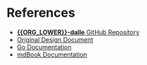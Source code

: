 # References

- [**{{ORG_LOWER}}-dalle** GitHub Repository](https://github.com/{{ORG_LOWER}}/dalle)
- [Original Design Document](https://docs.google.com/document/d/1jNUonGHN6mHT4FqrmI7TlS82epNOqHECcxwobLQGxTo/edit?tab=t.0)
- [Go Documentation](https://golang.org/doc/)
- [mdBook Documentation](https://rust-lang.github.io/mdBook/)
